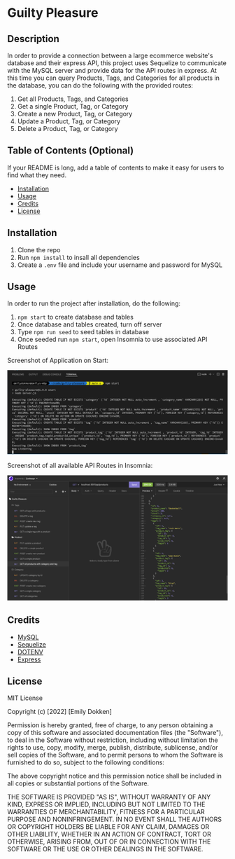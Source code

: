 # Guilty Pleasure

## Description

In order to provide a connection between a large ecommerce website's database and their express API, this project uses Sequelize to communicate with the MySQL server and provide data for the API routes in express. At this time you can query Products, Tags, and Categories for all products in the database, you can do the following with the provided routes:

1. Get all Products, Tags, and Categories
2. Get a single Product, Tag, or Category
3. Create a new Product, Tag, or Category
4. Update a Product, Tag, or Category
5. Delete a Product, Tag, or Category

## Table of Contents (Optional)

If your README is long, add a table of contents to make it easy for users to find what they need.

- [Installation](#installation)
- [Usage](#usage)
- [Credits](#credits)
- [License](#license)

## Installation

1. Clone the repo
2. Run `npm install` to insall all dependencies
3. Create a `.env` file and include your username and password for MySQL

## Usage

In order to run the project after installation, do the following:
1. `npm start` to create database and tables
2. Once database and tables created, turn off server
3. Type `npm run seed` to seed tables in database
4. Once seeded run `npm start`, open Insomnia to use associated API Routes

Screenshot of Application on Start:

![alt text](assets/img/start-app.png)

Screenshot of all available API Routes in Insomnia:


![alt text](assets/img/all-routes.png)

## Credits

- [MySQL](https://www.mysql.com/)
- [Sequelize](https://sequelize.org/v7/)
- [DOTENV](https://www.npmjs.com/package/dotenv)
- [Express](http://expressjs.com/)

## License

MIT License

Copyright (c) [2022] [Emily Dokken]

Permission is hereby granted, free of charge, to any person obtaining a copy
of this software and associated documentation files (the "Software"), to deal
in the Software without restriction, including without limitation the rights
to use, copy, modify, merge, publish, distribute, sublicense, and/or sell
copies of the Software, and to permit persons to whom the Software is
furnished to do so, subject to the following conditions:

The above copyright notice and this permission notice shall be included in all
copies or substantial portions of the Software.

THE SOFTWARE IS PROVIDED "AS IS", WITHOUT WARRANTY OF ANY KIND, EXPRESS OR
IMPLIED, INCLUDING BUT NOT LIMITED TO THE WARRANTIES OF MERCHANTABILITY,
FITNESS FOR A PARTICULAR PURPOSE AND NONINFRINGEMENT. IN NO EVENT SHALL THE
AUTHORS OR COPYRIGHT HOLDERS BE LIABLE FOR ANY CLAIM, DAMAGES OR OTHER
LIABILITY, WHETHER IN AN ACTION OF CONTRACT, TORT OR OTHERWISE, ARISING FROM,
OUT OF OR IN CONNECTION WITH THE SOFTWARE OR THE USE OR OTHER DEALINGS IN THE
SOFTWARE.